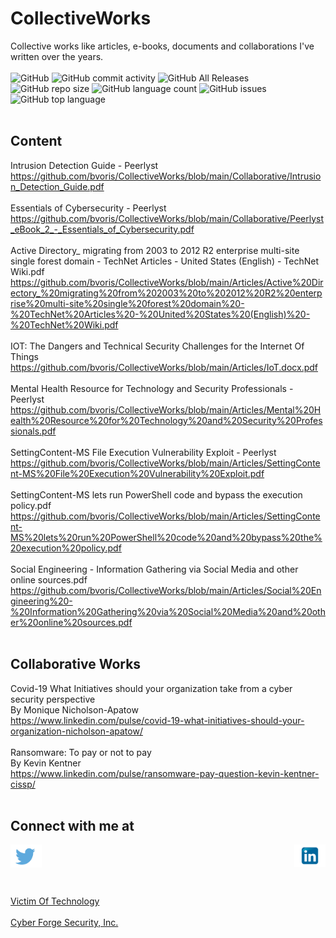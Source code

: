 # CollectiveWorks
Collective works like articles, e-books, documents and collaborations I've written over the years.
<BR /><BR />
<img alt="GitHub" src="https://img.shields.io/github/license/bvoris/CISSPTraining">
<img alt="GitHub commit activity" src="https://img.shields.io/github/commit-activity/m/bvoris/CISSPTraining">
<img alt="GitHub All Releases" src="https://img.shields.io/github/downloads/bvoris/CISSPTraining/total">
<img alt="GitHub repo size" src="https://img.shields.io/github/repo-size/bvoris/CISSPTraining">
<img alt="GitHub language count" src="https://img.shields.io/github/languages/count/bvoris/CISSPTraining">
<img alt="GitHub issues" src="https://img.shields.io/github/issues/bvoris/CISSPTraining">
<img alt="GitHub top language" src="https://img.shields.io/github/languages/top/bvoris/CISSPTraining">
<BR /><BR />

## Content
Intrusion Detection Guide - Peerlyst<BR />
https://github.com/bvoris/CollectiveWorks/blob/main/Collaborative/Intrusion_Detection_Guide.pdf
<BR /><BR />
Essentials of Cybersecurity - Peerlyst<BR />
https://github.com/bvoris/CollectiveWorks/blob/main/Collaborative/Peerlyst_eBook_2_-_Essentials_of_Cybersecurity.pdf
<BR /><BR />
Active Directory_ migrating from 2003 to 2012 R2 enterprise multi-site single forest domain - TechNet Articles - United States (English) - TechNet Wiki.pdf<BR />
https://github.com/bvoris/CollectiveWorks/blob/main/Articles/Active%20Directory_%20migrating%20from%202003%20to%202012%20R2%20enterprise%20multi-site%20single%20forest%20domain%20-%20TechNet%20Articles%20-%20United%20States%20(English)%20-%20TechNet%20Wiki.pdf
<BR /><BR />
IOT: The Dangers and Technical Security Challenges for the Internet Of Things<BR />
https://github.com/bvoris/CollectiveWorks/blob/main/Articles/IoT.docx.pdf
<BR /><BR />
Mental Health Resource for Technology and Security Professionals - Peerlyst<BR />
https://github.com/bvoris/CollectiveWorks/blob/main/Articles/Mental%20Health%20Resource%20for%20Technology%20and%20Security%20Professionals.pdf
<BR /><BR />
SettingContent-MS File Execution Vulnerability Exploit - Peerlyst<BR />
https://github.com/bvoris/CollectiveWorks/blob/main/Articles/SettingContent-MS%20File%20Execution%20Vulnerability%20Exploit.pdf
<BR /><BR />
SettingContent-MS lets run PowerShell code and bypass the execution policy.pdf<BR />
https://github.com/bvoris/CollectiveWorks/blob/main/Articles/SettingContent-MS%20lets%20run%20PowerShell%20code%20and%20bypass%20the%20execution%20policy.pdf
<BR /><BR />
Social Engineering - Information Gathering via Social Media and other online sources.pdf<BR />
https://github.com/bvoris/CollectiveWorks/blob/main/Articles/Social%20Engineering%20-%20Information%20Gathering%20via%20Social%20Media%20and%20other%20online%20sources.pdf
<BR /><BR />

## Collaborative Works
Covid-19 What Initiatives should your organization take from a cyber security perspective<BR />
By Monique Nicholson-Apatow<BR />
https://www.linkedin.com/pulse/covid-19-what-initiatives-should-your-organization-nicholson-apatow/
<BR /><BR />
Ransomware: To pay or not to pay<BR />
By Kevin Kentner<BR />
https://www.linkedin.com/pulse/ransomware-pay-question-kevin-kentner-cissp/
<BR /><BR />

## Connect with me at

<a href="https://twitter.com/HMInfoSecViking?ref_src=twsrc%5Etfw"><IMG SRC="https://github.com/bvoris/bvoris/blob/master/twitter.jpg" WIDTH=10% HEIGHT=10% ALIGN=LEFT></a>

<a href="https://www.linkedin.com/in/brad-voris" target="_blank"><IMG SRC="https://github.com/bvoris/bvoris/blob/master/linkedin.png" WIDTH=10% HEIGHT=4% ALIGN=RIGHT></a>

<BR /><BR />
<BR /><BR />

<A HREF="https://www.victimoftechnology.com">Victim Of Technology<A />
<BR /><BR />
<A HREF="https://www.cyberforgesecurity.com">Cyber Forge Security, Inc.<A />
<BR /><BR />
